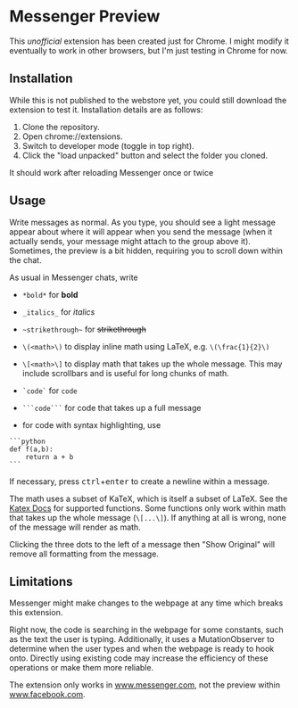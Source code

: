 # Messenger Preview
This *unofficial* extension has been created just for Chrome. I might modify it eventually
to work in other browsers, but I'm just testing in Chrome for now.

## Installation
While this is not published to the webstore yet, you could still download the
extension to test it. Installation details are as follows:
1. Clone the repository.
2. Open chrome://extensions.
3. Switch to developer mode (toggle in top right).
4. Click the "load unpacked" button and select the folder you cloned.

It should work after reloading Messenger once or twice

## Usage
Write messages as normal. As you type, you should see a light message appear
about where it will appear when you send the message (when it actually sends,
your message might attach to the group above it). Sometimes, the preview
is a bit hidden, requiring you to scroll down within the chat.

As usual in Messenger chats, write

- `*bold*` for **bold**
- `_italics_` for _italics_
- `~strikethrough~` for ~~strikethrough~~
- `\(<math>\)` to display inline math using LaTeX, e.g. `\(\frac{1}{2}\)`
- `\[<math>\]` to display math that takes up the whole message. This may include
scrollbars and is useful for long chunks of math.
- `` `code` `` for `code`
- ```` ```code``` ```` for code that takes up a full message

- for code with syntax highlighting, use
````
```python
def f(a,b):
    return a + b
```
````

If necessary, press <kbd>ctrl</kbd>+<kbd>enter</kbd> to create a newline within
a message.

The math uses a subset of KaTeX, which is itself a subset of LaTeX. See the
[Katex Docs](https://katex.org/docs/supported.html) for supported functions.
Some functions only work within math that takes up the whole message
(`\[...\]`). If anything at all is wrong, none of the message will render as
math.

Clicking the three dots to the left of a message then "Show Original" will
remove all formatting from the message.

## Limitations
Messenger might make changes to the webpage at any time which breaks this
extension.

Right now, the code is searching in the webpage for some constants, such as
the text the user is typing. Additionally, it uses a MutationObserver to
determine when the user types and when the webpage is ready to hook onto.
Directly using existing code may increase the efficiency of these operations or
make them more reliable.

The extension only works in www.messenger.com, not the preview within
www.facebook.com.
